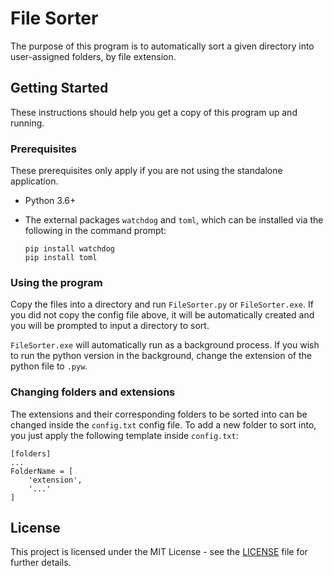# File Sorter

The purpose of this program is to automatically sort a given directory into user-assigned folders, by file extension.

## Getting Started

These instructions should help you get a copy of this program up and running.

### Prerequisites

These prerequisites only apply if you are not using the standalone application.

- Python 3.6+

- The external packages `watchdog` and `toml`, which can be installed via the following in the command prompt:
  ```
  pip install watchdog
  pip install toml
  ```
  
### Using the program

Copy the files into a directory and run `FileSorter.py` or `FileSorter.exe`. If you did not copy the config file above, it will be automatically created and you will be prompted to input a directory to sort.

`FileSorter.exe` will automatically run as a background process. If you wish to run the python version in the background, change the extension of the python file to `.pyw`.

### Changing folders and extensions

The extensions and their corresponding folders to be sorted into can be changed inside the `config.txt` config file. To add a new folder to sort into, you just apply the following template inside `config.txt`:
```
[folders]
...
FolderName = [
	'extension',
	'...'
]
```

## License

This project is licensed under the MIT License - see the [LICENSE](LICENSE) file for further details.
